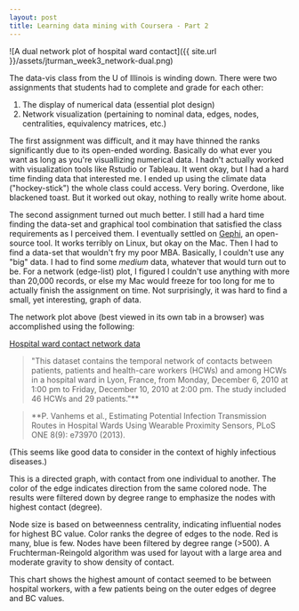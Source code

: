 ```yaml
---
layout: post
title: Learning data mining with Coursera - Part 2
---
```


![A dual network plot of hospital ward contact]({{ site.url }}/assets/jturman_week3_network-dual.png)

The data-vis class from the U of Illinois is winding down. There were two assignments that students had to complete and grade for each other:
1. The display of numerical data (essential plot design)
2. Network visualization (pertaining to nominal data, edges, nodes, centralities, equivalency matrices, etc.)

The first assignment was difficult, and it may have thinned the ranks significantly due to its open-ended wording. Basically do what ever you want as long as you're visuallizing numerical data. I hadn't actually worked with visualization tools like Rstudio or Tableau. It went okay, but I had a hard time finding data that interested me. I ended up using the climate data ("hockey-stick") the whole class could access. Very boring. Overdone, like blackened toast. But it worked out okay, nothing to really write home about. 

The second assignment turned out much better. I still had a hard time finding the data-set and graphical tool combination that satisfied the class requirements as I perceived them. I eventually settled on [Gephi](http://gephi.org), an open-source tool. It works terribly on Linux, but okay on the Mac. Then I had to find a data-set that wouldn't fry my poor MBA. Basically, I couldn't use any "big" data. I had to find some _medium_ data, whatever that would turn out to be. For a network (edge-list) plot, I figured I couldn't use anything with more than 20,000 records, or else my Mac would freeze for too long for me to actually finish the assignment on time. Not surprisingly, it was hard to find a small, yet interesting, graph of data.

The network plot above (best viewed in its own tab in a browser) was accomplished using the following:

[Hospital ward contact network data](http://www.sociopatterns.org/datasets/hospital-ward-dynamic-contact-network/)

> "This dataset contains the temporal network of contacts between patients, patients and health-care workers (HCWs) and among HCWs in a hospital ward in Lyon, France, from Monday, December 6, 2010 at 1:00 pm to Friday, December 10, 2010 at 2:00 pm. The study included 46 HCWs and 29 patients."**

> **P. Vanhems et al., Estimating Potential Infection Transmission Routes in Hospital Wards Using Wearable Proximity Sensors, PLoS ONE 8(9): e73970 (2013).

(This seems like good data to consider in the context of highly infectious diseases.)

This is a directed graph, with contact from one individual to another. The color of the edge indicates direction from the same colored node. The results were filtered down by degree range to emphasize the nodes with highest contact (degree).

Node size is based on betweenness centrality, indicating influential nodes for highest BC value. Color ranks the degree of edges to the node. Red is many, blue is few. Nodes have been filtered by degree range (>500). A Fruchterman-Reingold algorithm was used for layout with a large area and moderate gravity to show density of contact.

This chart shows the highest amount of contact seemed to be between hospital workers, with a few patients being on the outer edges of degree and BC values.
